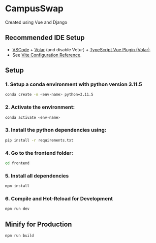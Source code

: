 # CampusSwap
Created using Vue and Django

## Recommended IDE Setup

- [VSCode](https://code.visualstudio.com/) + [Volar](https://marketplace.visualstudio.com/items?itemName=Vue.volar) (and disable Vetur) + [TypeScript Vue Plugin (Volar)](https://marketplace.visualstudio.com/items?itemName=Vue.vscode-typescript-vue-plugin).
- See [Vite Configuration Reference](https://vitejs.dev/config/).

## Setup

### 1. Setup a conda environment with python version 3.11.5
```bash
conda create -n <env-name> python=3.11.5
```

### 2. Activate the environment:
```bash
conda activate <env-name>
```

### 3. Install the python dependencies using: 
```bash
pip install -r requirements.txt
```

### 4. Go to the frontend folder:
```bash
cd frontend
```

### 5. Install all dependencies
```bash
npm install
```

### 6. Compile and Hot-Reload for Development

```sh
npm run dev
```

## Minify for Production

```sh
npm run build
```
